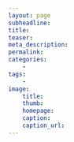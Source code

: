```yaml
---
layout: page
subheadline: 
title: 
teaser:
meta_description:
permalink:
categories:
    - 
tags:
    - 
image:
    title: 
    thumb: 
    homepage:
    caption:
    caption_url:
---
```





 [1]: #
 [2]: #
 [3]: #
 [4]: #
 [5]: #
 [6]: #
 [7]: #
 [8]: #
 [9]: #
 [10]: #